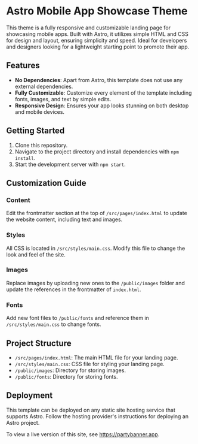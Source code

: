 # Astro Mobile App Showcase Theme

This theme is a fully responsive and customizable landing page for showcasing mobile apps. Built with Astro, it utilizes simple HTML and CSS for design and layout, ensuring simplicity and speed. Ideal for developers and designers looking for a lightweight starting point to promote their app.

## Features

- **No Dependencies**: Apart from Astro, this template does not use any external dependencies.
- **Fully Customizable**: Customize every element of the template including fonts, images, and text by simple edits.
- **Responsive Design**: Ensures your app looks stunning on both desktop and mobile devices.

## Getting Started

1. Clone this repository.
2. Navigate to the project directory and install dependencies with `npm install`.
3. Start the development server with `npm start`.

## Customization Guide

### Content

Edit the frontmatter section at the top of `/src/pages/index.html` to update the website content, including text and images.

### Styles

All CSS is located in `/src/styles/main.css`. Modify this file to change the look and feel of the site.

### Images

Replace images by uploading new ones to the `/public/images` folder and update the references in the frontmatter of `index.html`.

### Fonts

Add new font files to `/public/fonts` and reference them in `/src/styles/main.css` to change fonts.

## Project Structure

- `/src/pages/index.html`: The main HTML file for your landing page.
- `/src/styles/main.css`: CSS file for styling your landing page.
- `/public/images`: Directory for storing images.
- `/public/fonts`: Directory for storing fonts.

## Deployment

This template can be deployed on any static site hosting service that supports Astro. Follow the hosting provider's instructions for deploying an Astro project.

To view a live version of this site, see https://partybanner.app.
